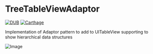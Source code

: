 # TreeTableViewAdaptor

[![DUB](https://img.shields.io/dub/l/vibe-d.svg)]() [![Carthage](https://img.shields.io/badge/Carthage-1.0.0-brightgreen.svg)]()

Implementation of Adaptor pattern to add to UITableView supporting to show hierarchical data structures

![Image](https://www.dropbox.com/s/wquhgw3d06k2ur1/ezgif.com-optimize.gif?dl=1)